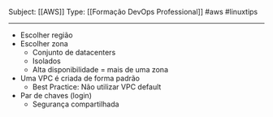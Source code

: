 Subject: [[AWS]] 
Type: [[Formação DevOps Professional]]  #aws  #linuxtips 

---
- Escolher região
- Escolher zona
	- Conjunto de datacenters
	- Isolados 
	- Alta disponibilidade = mais de uma zona
- Uma VPC é criada de forma padrão
	- Best Practice: Não utilizar VPC default
- Par de chaves (login)
	- Segurança compartilhada